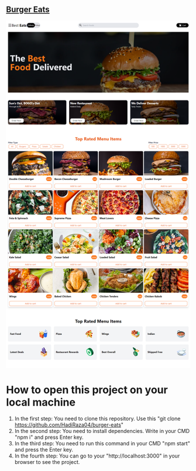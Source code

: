 ## <a href="https://besteatsburgers.netlify.app/">Burger Eats</a>

![Project ScreenShot](burger-eats.png)

# How to open this project on your local machine
1) In the first step: You need to clone this repository. Use this "git clone https://github.com/HadiRaza04/burger-eats"
2) In the second step: You need to install dependencies. Write in your CMD "npm i" and press Enter key.
3) In the third step: You need to run this command in your CMD "npm start" and press the Enter key.
4) In the fourth step: You can go to your "http://localhost:3000" in your browser to see the project.





